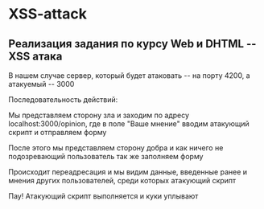 # XSS-attack
## Реализация задания по курсу Web и DHTML -- XSS атака

В нашем случае сервер, который будет атаковать -- на порту 4200, а атакуемый -- 3000


Последовательность действий:

Мы представляем сторону зла и заходим по адресу localhost:3000/opinion, где в поле "Ваше мнение" вводим атакующий скрипт и отправляем форму

После этого мы представляем сторону добра и как ничего не подозревающий пользователь так же заполняем форму

Происходит переадресация и мы видим данные, введенные ранее и мнения других пользователей, среди которых атакующий скрипт

Пау! Атакующий скрипт выполняется и куки уплывают
